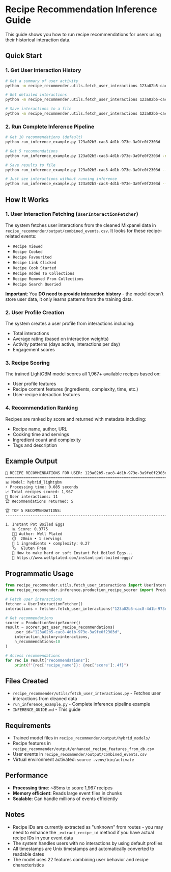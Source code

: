 # Recipe Recommendation Inference Guide

This guide shows you how to run recipe recommendations for users using their historical interaction data.

## Quick Start

### 1. Get User Interaction History

```bash
# Get a summary of user activity
python -m recipe_recommender.utils.fetch_user_interactions 123a02b5-cac8-4d1b-973e-3a9fe0f2303d --summary

# Get detailed interactions
python -m recipe_recommender.utils.fetch_user_interactions 123a02b5-cac8-4d1b-973e-3a9fe0f2303d

# Save interactions to a file
python -m recipe_recommender.utils.fetch_user_interactions 123a02b5-cac8-4d1b-973e-3a9fe0f2303d --output user_interactions.json
```

### 2. Run Complete Inference Pipeline

```bash
# Get 10 recommendations (default)
python run_inference_example.py 123a02b5-cac8-4d1b-973e-3a9fe0f2303d

# Get 5 recommendations
python run_inference_example.py 123a02b5-cac8-4d1b-973e-3a9fe0f2303d -n 5

# Save results to file
python run_inference_example.py 123a02b5-cac8-4d1b-973e-3a9fe0f2303d --output recommendations.json

# Just see interactions without running inference
python run_inference_example.py 123a02b5-cac8-4d1b-973e-3a9fe0f2303d --interactions-only
```

## How It Works

### 1. User Interaction Fetching (`UserInteractionFetcher`)

The system fetches user interactions from the cleaned Mixpanel data in `recipe_recommender/output/combined_events.csv`. It looks for these recipe-related events:

- `Recipe Viewed`
- `Recipe Cooked` 
- `Recipe Favourited`
- `Recipe Link Clicked`
- `Recipe Cook Started`
- `Recipe Added To Collections`
- `Recipe Removed From Collections`
- `Recipe Search Queried`

**Important**: You **DO need to provide interaction history** - the model doesn't store user data, it only learns patterns from the training data.

### 2. User Profile Creation

The system creates a user profile from interactions including:
- Total interactions
- Average rating (based on interaction weights)
- Activity patterns (days active, interactions per day)
- Engagement scores

### 3. Recipe Scoring

The trained LightGBM model scores all 1,967+ available recipes based on:
- User profile features
- Recipe content features (ingredients, complexity, time, etc.)
- User-recipe interaction features

### 4. Recommendation Ranking

Recipes are ranked by score and returned with metadata including:
- Recipe name, author, URL
- Cooking time and servings
- Ingredient count and complexity
- Tags and description

## Example Output

```bash
🍳 RECIPE RECOMMENDATIONS FOR USER: 123a02b5-cac8-4d1b-973e-3a9fe0f2303d
================================================================================
📊 Model: hybrid_lightgbm
⚡ Processing time: 0.085 seconds
📈 Total recipes scored: 1,967
🎯 User interactions: 11
🏆 Recommendations returned: 5

🏆 TOP 5 RECOMMENDATIONS:
--------------------------------------------------------------------------------

1. Instant Pot Boiled Eggs
   📊 Score: 0.3775
   👨‍🍳 Author: Well Plated
   ⏱️  20min • 1 servings
   🔧 1 ingredients • complexity: 0.27
   🏷️  Gluten Free
   📝 How to make hard or soft Instant Pot Boiled Eggs...
   🔗 https://www.wellplated.com/instant-pot-boiled-eggs/
```

## Programmatic Usage

```python
from recipe_recommender.utils.fetch_user_interactions import UserInteractionFetcher
from recipe_recommender.inference.production_recipe_scorer import ProductionRecipeScorer

# Fetch user interactions
fetcher = UserInteractionFetcher()
interactions = fetcher.fetch_user_interactions("123a02b5-cac8-4d1b-973e-3a9fe0f2303d")

# Get recommendations
scorer = ProductionRecipeScorer()
result = scorer.get_user_recipe_recommendations(
    user_id="123a02b5-cac8-4d1b-973e-3a9fe0f2303d",
    interaction_history=interactions,
    n_recommendations=10
)

# Access recommendations
for rec in result["recommendations"]:
    print(f"{rec['recipe_name']}: {rec['score']:.4f}")
```

## Files Created

- `recipe_recommender/utils/fetch_user_interactions.py` - Fetches user interactions from cleaned data
- `run_inference_example.py` - Complete inference pipeline example
- `INFERENCE_GUIDE.md` - This guide

## Requirements

- Trained model files in `recipe_recommender/output/hybrid_models/`
- Recipe features in `recipe_recommender/output/enhanced_recipe_features_from_db.csv`
- User events in `recipe_recommender/output/combined_events.csv`
- Virtual environment activated: `source .venv/bin/activate`

## Performance

- **Processing time**: ~85ms to score 1,967 recipes
- **Memory efficient**: Reads large event files in chunks
- **Scalable**: Can handle millions of events efficiently

## Notes

- Recipe IDs are currently extracted as "unknown" from routes - you may need to enhance the `_extract_recipe_id` method if you have actual recipe IDs in your event data
- The system handles users with no interactions by using default profiles
- All timestamps are Unix timestamps and automatically converted to readable dates
- The model uses 22 features combining user behavior and recipe characteristics
